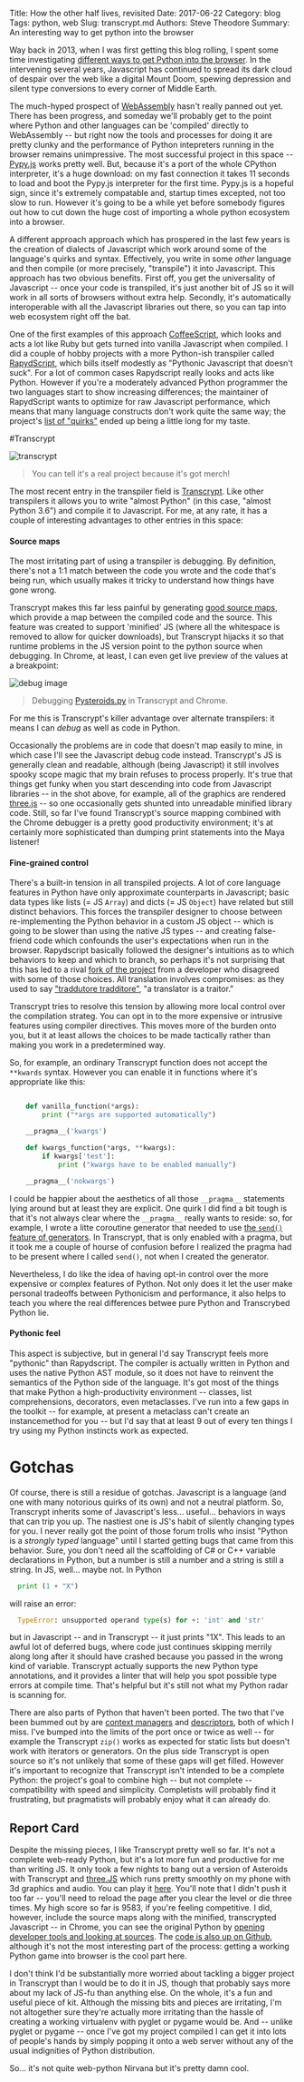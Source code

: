 Title: How the other half lives, revisited
Date: 2017-06-22
Category: blog
Tags: python, web
Slug: transcrypt.md
Authors: Steve Theodore
Summary: An interesting way to get python into the browser

Way back in 2013, when I was first getting this blog rolling, I spent some time investigating [different ways to get Python into the browser](/2013/Python_in_browsers). In the intervening several years, Javascript has continued to spread its dark cloud of despair over the web like a digital Mount Doom, spewing depression and silent type conversions to every corner of Middle Earth. 

The much-hyped prospect of [WebAssembly](http://webassembly.org/) hasn't really panned out yet. There has been progress, and someday we'll probably get to the point where Python and other languages can be 'compiled' directly to WebAssembly -- but right now the tools and processes for doing it are pretty clunky and the performance of Python intepreters running in the browser remains unimpressive. The most successful project in this space -- [Pypy.js](http://pypyjs.org/) works pretty well. But, because it's a port of the whole CPython interpreter, it's a huge download: on my fast connection it takes 11 seconds to load and boot the Pypy.js interpreter for the first time. Pypy.js is a hopeful sign, since it's extremely compatable and, startup times excepted, not too slow to run. However it's going to be a while yet before somebody figures out how to cut down the huge cost of importing a whole python ecosystem into a browser. 


A different approach approach which has prospered in the last few years is the creation of dialects of Javascript which work around some of the language's quirks and syntax. Effectively, you write in some _other_ language and then compile (or more precisely, "transpile") it into Javascript. This approach has two obvious benefits. First off, you get the universality of Javascript -- once your code is transpiled, it's just another bit of JS so it will work in all sorts of browsers without extra help. Secondly, it's automatically interoperable with all the Javascript libraries out there, so you can tap into web ecosystem right off the bat. 

One of the first examples of this approach [CoffeeScript](http://coffeescript.org/), which looks and acts a lot like Ruby but gets turned into vanilla Javascript when compiled. I did a couple of hobby projects with a more Python-ish transpiler called [RapydScript](http://www.rapydscript.com/), which bills itself modestly as "Pythonic Javascript that doesn't suck". For a lot of common cases Rapydscript really looks and acts like Python. However if you're a moderately advanced Python programmer the two languages start to show increasing differences; the maintainer of RapydScript wants to optimize for raw Javascript performance, which means that many language constructs don't work quite the same way; the project's [list of "quirks"](https://github.com/atsepkov/RapydScript#quirks) ended up being a little long for my taste. 

#Transcrypt

![transcrypt](http://transcrypt.org/illustrations/merchandise.png)
>You can tell it's a real project because it's got merch!

The most recent entry in the transpiler field is [Transcrypt](http://www.transcrypt.org/). Like other transpilers it allows you to write "almost Python" (in this case, "almost Python 3.6") and compile it to Javascript. For me, at any rate, it has a couple of interesting advantages to other entries in this space:

#### Source maps
The most irritating part of using a transpiler is debugging. By definition, there's not a 1:1 match between the code you wrote and the code that's being run, which usually makes it tricky to understand how things have gone wrong.

Transcrypt makes this far less painful by generating [good source maps](https://developers.google.com/web/tools/chrome-devtools/javascript/source-maps), which provide a map between the compiled code and the source. This feature was created to support 'minified' JS (where all the whitespace is removed to allow for quicker downloads), but Transcrypt hijacks it so that runtime problems in the JS version point to the python source when debugging. In Chrome, at least, I can even get live preview of the values at a breakpoint:

![debug image](/images/transcrypt_debug.png)
>Debugging [Pysteroids.py](https://github.com/theodox/pysteroids) in Transcrypt and Chrome.

For me this is Transcrypt's killer advantage over alternate transpilers: it means I can _debug_ as well as code in Python. 

Occasionally the problems are in code that doesn't map easily to mine, in which case I'll see the Javascript debug code instead. Transcrypt's JS is generally clean and readable, although (being Javascript) it still involves spooky scope magic that my brain refuses to process properly. It's true that things get funky when you start descending into code from Javascript libraries -- in the shot above, for example, all of the graphics are rendered [three.js](http://threejs.org) -- so one occasionally gets shunted into unreadable minified library code. Still, so far I've found Transcrypt's source mapping combined with the Chrome debugger is a pretty good productivity environment; it's at certainly more sophisticated than dumping print statements into the Maya listener!

#### Fine-grained control
There's a built-in tension in all transpiled projects. A lot of core language features in Python have only approximate counterparts in Javascript; basic data types like lists (= JS `Array`) and dicts (= JS `Object`) have related but still distinct behaviors. This forces the transpiler designer to choose between re-implementing the Python behavior in a custom JS object -- which is going to be slower than using the native JS types -- and creating false-friend code which confounds the user's expectations when run in the browser. Rapydscript basically followed the designer's intuitions as to which behaviors to keep and which to branch, so perhaps it's not surprising that this has led to a rival [fork of the project](https://github.com/kovidgoyal/rapydscript-ng) from a developer who disagreed with some of those choices. All translation involves compromises: as they used to say ["traddutore tradditore"](https://www.altalang.com/beyond-words/2008/10/09/traduttore-traditore/), "a translator is a traitor."

Transcrypt tries to resolve this tension by allowing more local control over the compilation strateg. You can opt in to the more expensive or intrusive features using compiler directives. This moves more of the burden onto you, but it at least allows the choices to be made tactically rather than making you work in a predetermined way.

So, for example, an ordinary Transcrypt function does not accept the `**kwards` syntax. However you can enable it in functions where it's appropriate like this:

```python

	def vanilla_function(*args):
		print ("*args are supported automatically")

	__pragma__('kwargs')

	def kwargs_function(*args, **kwargs):
		if kwargs['test']:
			print ("kwargs have to be enabled manually")

	__pragma__('nokwargs')

```

I could be happier about the aesthetics of all those `__pragma__` statements lying around but at least they are explicit. One quirk I did find a bit tough is that it's not always clear where the `__pragma__` really wants to reside: so, for example, I wrote a litte coroutine generator that needed to use [the `send()` feature of generators](https://stackoverflow.com/questions/19302530/python-generator-send-function-purpose). In Transcrypt, that is only enabled with a pragma, but it took me a couple of hourse of confusion before I realized the pragma had to be present where I called `send()`, not when I created the generator.

Nevertheless, I do like the idea of having opt-in control over the more expensive or complex features of Python. Not only does it let the user make personal tradeoffs between Pythonicism and performance, it also helps to teach you where the real differences betwee pure Python and Transcrybed Python lie.

#### Pythonic feel

This aspect is subjective, but in general I'd say Transcrypt feels more "pythonic" than Rapydscript. The compiler is actually written in Python and uses the native Python AST module, so it does not have to reinvent the semantics of the Python side of the language. It's got most of the things that make Python a high-productivity environment -- classes, list comprehensions, decorators, even metaclasses. I've run into a few gaps in the toolkit -- for example, at present a metaclass can't create an instancemethod for you -- but I'd say that at least 9 out of every ten things I try using my Python instincts work as expected.


# Gotchas

Of course, there is still a residue of gotchas. Javascript is a language (and one with many notorious quirks of its own) and not a neutral platform. So, Transcrypt inherits some of Javascript's less... useful... behaviors in ways that can trip you up. The nastiest one is JS's habit of silently changing types for you. I never really got the point of those forum trolls who insist "Python is a _strongly typed_ language" until I started getting bugs that came from this behavior. Sure, you don't need all the scaffolding of C# or C++ variable declarations in Python, but a number is still a number and a string is still a string. In JS, well... maybe not. In Python

```python
  print (1 + "X")
```

will raise an error:

```python
  TypeError: unsupported operand type(s) for +: 'int' and 'str'
```

but in Javascript -- and in Transcrypt -- it just prints "1X". This leads to an awful lot of deferred bugs, where code just continues skipping merrily along long after it should have crashed because you passed in the wrong kind of variable. Transcrypt actually supports the new Python type annotations, and it provides a linter that will help you spot possible type errors at compile time. That's helpful but it's still not what my Python radar is scanning for. 

There are also parts of Python that haven't been ported. The two that I've been bummed out by are [context managers](http://book.pythontips.com/en/latest/context_managers.html) and [descriptors](https://www.smallsurething.com/python-descriptors-made-simple/), both of which I miss. I've bumped into the limits of the port once or twice as well -- for example the Transcrypt `zip()` works as expected for static lists but doesn't work with iterators or generators. On the plus side Transcrypt is open source so it's not unlikely that some of these gaps will get filled. However it's important to recognize that Transcrypt isn't intended to be a complete Python: the project's goal to combine high -- but not complete -- compatibility with speed and simplicity. Completists will probably find it frustrating, but pragmatists will probably enjoy what it can already do. 

## Report Card

Despite the missing pieces, I like Transcrypt pretty well so far. It's not a complete web-ready Python, but it's a lot more fun and productive for me than writing JS. It only took a few nights to bang out a version of Asteroids with Transcrypt and [three.JS](https://threejs.org/) which runs pretty smoothly on my phone with 3d graphics and audio.  You can play it [here](/extra/pysteroids.html).  You'll note that I didn't push it too far -- you'll need to reload the page after you clear the level or die three times.  My high score so far is 9583, if you're feeling competitive.  I did, however, include the source maps along with the minified, transcrypted Javascript -- in Chrome, you can see the original Python by [opening developer tools and looking at sources](https://developers.google.com/web/tools/chrome-devtools/javascript/source-maps). The [code is also up on Github](https://github.com/theodox/pysteroids), although it's not the most interesting part of the process: getting a working Python game into browser is the cool part here.

I don't think I'd be substantially more worried about tackling a bigger project in Transcrypt than I would be to do it in JS, though that probably says more about my lack of JS-fu than anything else. On the whole, it's a fun and useful piece of kit. Although the missing bits and pieces are irritating, I'm not altogether sure they're actually more irritating than the hassle of creating a working virtualenv with pyglet or pygame would be. And -- unlike pyglet or pygame -- once I've got my project compiled I can get it into lots of people's hands by simply popping it onto a web server without any of the usual indignities of Python distribution. 

So... it's not quite web-python Nirvana but it's pretty damn cool. 


